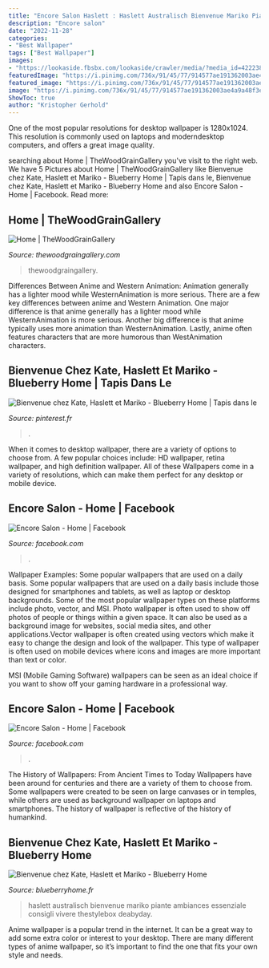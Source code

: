 ```yaml
---
title: "Encore Salon Haslett : Haslett Australisch Bienvenue Mariko Piante Ambiances Essenziale Consigli Vivere Thestylebox Deabyday"
description: "Encore salon"
date: "2022-11-28"
categories:
- "Best Wallpaper"
tags: ["Best Wallpaper"]
images:
- "https://lookaside.fbsbx.com/lookaside/crawler/media/?media_id=4222384814477508"
featuredImage: "https://i.pinimg.com/736x/91/45/77/914577ae191362003ae4a9a48f3e5aca--surprise-salons.jpg"
featured_image: "https://i.pinimg.com/736x/91/45/77/914577ae191362003ae4a9a48f3e5aca--surprise-salons.jpg"
image: "https://i.pinimg.com/736x/91/45/77/914577ae191362003ae4a9a48f3e5aca--surprise-salons.jpg"
ShowToc: true
author: "Kristopher Gerhold"
---
```



One of the most popular resolutions for desktop wallpaper is 1280x1024. This resolution is commonly used on laptops and moderndesktop computers, and offers a great image quality.

	

		
searching about Home | TheWoodGrainGallery you've visit to the right web. We have 5 Pictures about Home | TheWoodGrainGallery like Bienvenue chez Kate, Haslett et Mariko - Blueberry Home | Tapis dans le, Bienvenue chez Kate, Haslett et Mariko - Blueberry Home and also Encore Salon - Home | Facebook. Read more:
		
    
## Home | TheWoodGrainGallery

<img loading=lazy src="https://i0.wp.com/thewoodgraingallery.com/wp-content/uploads/2015/08/thewoodgraingallery_logoPNG.png?fit=1000%2C1000&amp;ssl=1" onerror="this.onerror=null;this.src='https://tse3.mm.bing.net/th?id=OIP.2ebrttGWQJmylYw_bxSZSgHaHa&amp;pid=15.1';" alt="Home | TheWoodGrainGallery">

_Source: thewoodgraingallery.com_

>thewoodgraingallery. 

	

Differences Between Anime and Western Animation: Animation generally has a lighter mood while WesternAnimation is more serious.
There are a few key differences between anime and Western Animation. One major difference is that anime generally has a lighter mood while WesternAnimation is more serious. Another big difference is that anime typically uses more animation than WesternAnimation. Lastly, anime often features characters that are more humorous than WestAnimation characters.

    
## Bienvenue Chez Kate, Haslett Et Mariko - Blueberry Home | Tapis Dans Le

<img loading=lazy src="https://i.pinimg.com/736x/91/45/77/914577ae191362003ae4a9a48f3e5aca--surprise-salons.jpg" onerror="this.onerror=null;this.src='https://tse1.mm.bing.net/th?id=OIP.od77OViTPfpGmnb2WffesgHaE3&amp;pid=15.1';" alt="Bienvenue chez Kate, Haslett et Mariko - Blueberry Home | Tapis dans le">

_Source: pinterest.fr_

>. 

	

When it comes to desktop wallpaper, there are a variety of options to choose from. A few popular choices include: HD wallpaper, retina wallpaper, and high definition wallpaper. All of these Wallpapers come in a variety of resolutions, which can make them perfect for any desktop or mobile device. 

    
## Encore Salon - Home | Facebook

<img loading=lazy src="https://lookaside.fbsbx.com/lookaside/crawler/media/?media_id=4222384814477508" onerror="this.onerror=null;this.src='https://tse1.mm.bing.net/th?id=OIP.r3PopKH4ELh-77y6ep3UmgHaJQ&amp;pid=15.1';" alt="Encore Salon - Home | Facebook">

_Source: facebook.com_

>. 

	

Wallpaper Examples: Some popular wallpapers that are used on a daily basis.
Some popular wallpapers that are used on a daily basis include those designed for smartphones and tablets, as well as laptop or desktop backgrounds. Some of the most popular wallpaper types on these platforms include photo, vector, and MSI. 
Photo wallpaper is often used to show off photos of people or things within a given space. It can also be used as a background image for websites, social media sites, and other applications.Vector wallpaper is often created using vectors which make it easy to change the design and look of the wallpaper. This type of wallpaper is often used on mobile devices where icons and images are more important than text or color. 

MSI (Mobile Gaming Software) wallpapers can be seen as an ideal choice if you want to show off your gaming hardware in a professional way.

    
## Encore Salon - Home | Facebook

<img loading=lazy src="https://lookaside.fbsbx.com/lookaside/crawler/media/?media_id=4215274298521893" onerror="this.onerror=null;this.src='https://tse2.mm.bing.net/th?id=OIP.f8ancQllKHMW6LoBU0T-NwAAAA&amp;pid=15.1';" alt="Encore Salon - Home | Facebook">

_Source: facebook.com_

>. 

	

The History of Wallpapers: From Ancient Times to Today
Wallpapers have been around for centuries and there are a variety of them to choose from. Some wallpapers were created to be seen on large canvases or in temples, while others are used as background wallpaper on laptops and smartphones. The history of wallpaper is reflective of the history of humankind.

    
## Bienvenue Chez Kate, Haslett Et Mariko - Blueberry Home

<img loading=lazy src="http://www.blueberryhome.fr/wp-content/uploads/2015/05/australia1.jpg" onerror="this.onerror=null;this.src='https://tse4.mm.bing.net/th?id=OIP.FjxNdn_aChDmvA5zCZCsgQHaEx&amp;pid=15.1';" alt="Bienvenue chez Kate, Haslett et Mariko - Blueberry Home">

_Source: blueberryhome.fr_

>haslett australisch bienvenue mariko piante ambiances essenziale consigli vivere thestylebox deabyday. 

	

Anime wallpaper is a popular trend in the internet. It can be a great way to add some extra color or interest to your desktop. There are many different types of anime wallpaper, so it’s important to find the one that fits your own style and needs.

